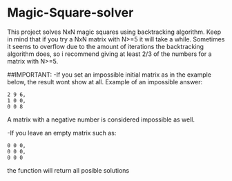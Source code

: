 # Magic-Square-solver
This project solves NxN magic squares using backtracking algorithm.
Keep in mind that if you try a NxN matrix with N>=5 it will take a while. Sometimes it seems to overflow due to the amount of iterations the backtracking algorithm does, so i recommend giving at least 2/3 of the numbers for a matrix with N>=5.


##IMPORTANT:
-If you set an impossible initial matrix as in the example below, the result wont show at all.
Example of an impossible answer:

```
2 9 6,
1 0 0,
0 0 8
```
A matrix with a negative number is considered impossible as well.
 
-If you leave an empty matrix such as: 
```
0 0 0,
0 0 0,
0 0 0
```
the function will return all posible solutions


